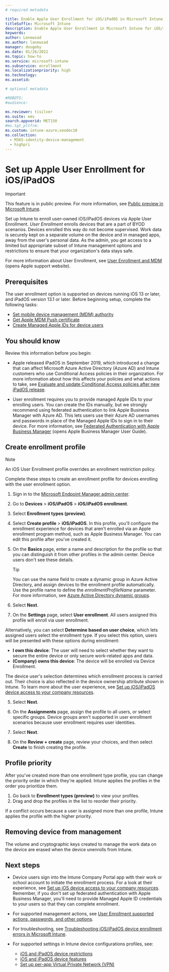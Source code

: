```yaml
---
# required metadata

title: Enable Apple User Enrollment for iOS/iPadOS in Microsoft Intune | Microsoft Docs
titleSuffix: Microsoft Intune
description: Enable Apple User Enrollment in Microsoft Intune for iOS/iPadOS devices.  
keywords:
author: Lenewsad
ms.author: lanewsad
manager: dougeby
ms.date: 01/26/2022
ms.topic: how-to
ms.service: microsoft-intune
ms.subservice: enrollment
ms.localizationpriority: high
ms.technology:
ms.assetid: 

# optional metadata

#ROBOTS:
#audience:

ms.reviewer: tisilver
ms.suite: ems
search.appverid: MET150
#ms.tgt_pltfrm:
ms.custom: intune-azure;seodec18
ms.collection:
  - M365-identity-device-management
  - highpri
---
```


# Set up Apple User Enrollment for iOS/iPadOS 

> [!IMPORTANT]
> This feature is in public preview. For more information, see [Public preview in Microsoft Intune](../fundamentals/public-preview.md).  

Set up Intune to enroll user-owned iOS/iPadOS devices via Apple User Enrollment. *User Enrollment* enrolls devices that are a part of BYOD scenarios. Devices enrolled this way do not become supervised. Work data is securely kept on a separate volume on the device and in managed apps, away from the user's personal data.  As the admin, you get access to a limited but appropriate subset of Intune management options and restrictions to ensure that your organization's data stays safe. 

For more information about User Enrollment, see [User Enrollment and MDM](https://support.apple.com/guide/deployment/dep23db2037d/web) (opens Apple support website).  

## Prerequisites
The user enrollment option is supported on devices running iOS 13 or later, and iPadOS version 13.1 or later. Before beginning setup, complete the following tasks:    

- [Set mobile device management (MDM) authority](../fundamentals/mdm-authority-set.md)
- [Get Apple MDM Push certificate](apple-mdm-push-certificate-get.md)
- [Create Managed Apple IDs for device users](https://support.apple.com/en-us/HT210737) 

## You should know  

Review this information before you begin:    

* Apple released iPadOS in September 2019, which introduced a change that can affect Microsoft Azure Active Directory (Azure AD) and Intune customers who use Conditional Access policies in their organization. For more information about how this affects your policies and what actions to take, see [Evaluate and update Conditional Access policies after new iPadOS release](https://support.microsoft.com/topic/action-required-evaluate-and-update-conditional-access-policies-after-new-ipados-release-23795067-9048-62ad-a5bd-ad63995fc488).  

* User enrollment requires you to provide managed Apple IDs to your enrolling users. You can create the IDs manually, but we strongly recommend using federated authentication to link Apple Business Manager with Azure AD. This lets users use their Azure AD usernames and passwords in place of the Managed Apple IDs to sign in to their device. For more information, see [Federated Authentication with Apple Business Manager](https://support.apple.com/en-euro/guide/apple-business-manager/axmb19317543/1/web/1) (opens Apple Business Manager User Guide).  

## Create enrollment profile   

> [!NOTE]
> An iOS User Enrollment profile overrides an enrollment restriction policy.  

Complete these steps to create an enrollment profile for devices enrolling with the user enrollment option.  

1. Sign in to the [Microsoft Endpoint Manager admin center](https://go.microsoft.com/fwlink/?linkid=2109431).
2. Go to **Devices** > **iOS/iPadOS** > **iOS/iPadOS enrollment**. 
2. Select **Enrollment types (preview)**. 
3. Select **Create profile** > **iOS/iPadOS**. In this profile,  you'll configure the enrollment experience for devices that aren't enrolled via an Apple enrollment program method, such as Apple Business Manager. You can edit this profile after you've created it.  
2. On the **Basics** page, enter a name and description for the profile so that you can distinguish it from other profiles in the admin center. Device users don't see these details. 

     >[!TIP]
     > You can use the name field to create a dynamic group in Azure Active Directory, and assign devices to the enrollment profile automatically. Use the profile name to define the *enrollmentProfileName* parameter. For more information, see [Azure Active Directory dynamic groups](/azure/active-directory/users-groups-roles/groups-dynamic-membership#rules-for-devices).  

3. Select **Next**.
  
4. On the **Settings** page, select **User enrollment**. All users assigned this profile will enroll via user enrollment. 
  
  Alternatively, you can select **Determine based on user choice**, which lets assigned users select the enrollment type. If you select this option, users will be presented with these options during enrollment: 

   * **I own this device**: The user will need to select whether they want to secure the entire device or only secure work-related apps and data. 
   * **(Company) owns this device**: The device will be enrolled via Device Enrollment. 

  The device user's selection determines which enrollment process is carried out. Their choice is also reflected in the device ownership attribute shown in Intune. To learn more about the user experience, see [Set up iOS/iPadOS device access to your company resources](../user-help/enroll-your-device-in-intune-ios.md).  
    
5. Select **Next**.  

6. On the **Assignments** page, assign the profile to all users, or select specific groups. Device groups aren't supported in user enrollment scenarios because user enrollment requires user identities.  

7. Select **Next**.  

8. On the **Review + create** page, review your choices, and then select **Create** to finish creating the profile.  

## Profile priority

After you've created more than one enrollment type profile, you can change the priority order in which they're applied. Intune applies the profiles in the order you prioritize them.  

1. Go back to **Enrollment types (preview)** to view your profiles.  
2. Drag and drop the profiles in the list to reorder their priority.  

If a conflict occurs because a user is assigned more than one profile, Intune applies the profile with the higher priority.  

## Removing device from management  
The volume and cryptographic keys created to manage the work data on the device are erased when the device unenrolls from Intune.  

## Next steps  
* Device users sign into the Intune Company Portal app with their work or school account to initiate the enrollment process. For a look at their experience, see [Set up iOS device access to your company resources](../user-help/enroll-your-device-in-intune-ios). Remember, if you don't set up federated authentication with Apple Business Manager, you'll need to provide Managed Apple ID credentials to your users so that they can complete enrollment. 

* For supported management actions, see [User Enrollment supported actions, passwords, and other options](ios-user-enrollment-supported-actions.md).  

* For troubleshooting, see [Troubleshooting iOS/iPadOS device enrollment errors in Microsoft Intune](/troubleshoot/mem/intune/device-enrollment/troubleshoot-ios-enrollment-errors).  

* For supported settings in Intune device configurations profiles, see:   

   * [iOS and iPadOS device restrictions](../configuration/device-restrictions-ios.md)
   * [iOS and iPadOS device features](../configuration/ios-device-features-settings.md)  
   * [Set up per-app Virtual Private Network (VPN)](../configuration/vpn-setting-configure-per-app.md)  

